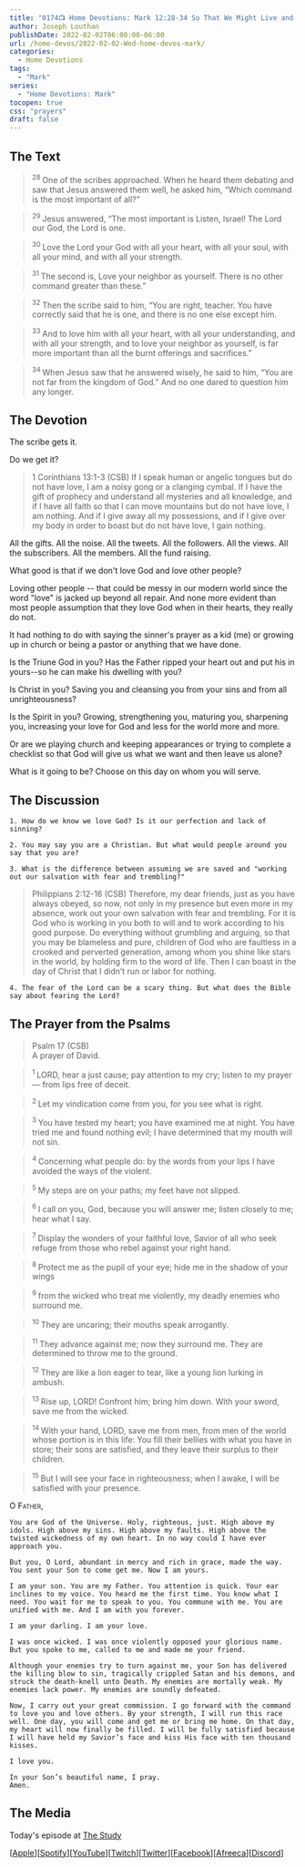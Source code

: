 ```yaml
---
title: "0174📺 Home Devotions: Mark 12:28-34 So That We Might Live and Love Him and Love Others"
author: Joseph Louthan
publishDate: 2022-02-02T06:00:00-06:00
url: /home-devos/2022-02-02-Wed-home-devos-mark/
categories:
  - Home Devotions
tags:
  - "Mark"
series:
  - "Home Devotions: Mark"
tocopen: true
css: "prayers"
draft: false
---
```

## The Text

><sup> 28 </sup> One of the scribes approached. When he heard them debating and saw that Jesus answered them well, he asked him, “Which command is the most important of all?” 

><sup> 29 </sup> Jesus answered, “The most important is Listen, Israel! The Lord our God, the Lord is one. 

><sup> 30 </sup> Love the Lord your God with all your heart, with all your soul, with all your mind, and with all your strength. 

><sup> 31 </sup> The second is, Love your neighbor as yourself. There is no other command greater than these.” 

><sup> 32 </sup> Then the scribe said to him, “You are right, teacher. You have correctly said that he is one, and there is no one else except him. 

><sup> 33 </sup> And to love him with all your heart, with all your understanding, and with all your strength, and to love your neighbor as yourself, is far more important than all the burnt offerings and sacrifices.” 

><sup> 34 </sup> When Jesus saw that he answered wisely, he said to him, “You are not far from the kingdom of God.” And no one dared to question him any longer. 

## The Devotion

The scribe gets it.

Do we get it?

>1 Corinthians 13:1-3 (CSB) If I speak human or angelic tongues but do not have love, I am a noisy gong or a clanging cymbal. If I have the gift of prophecy and understand all mysteries and all knowledge, and if I have all faith so that I can move mountains but do not have love, I am nothing. And if I give away all my possessions, and if I give over my body in order to boast but do not have love, I gain nothing.

All the gifts. All the noise. All the tweets. All the followers. All the views. All the subscribers. All the members. All the fund raising. 

What good is that if we don't love God and love other people?

Loving other people -- that could be messy in our modern world since the word "love" is jacked up beyond all repair. And none more evident than most people assumption that they love God when in their hearts, they really do not.

It had nothing to do with saying the sinner's prayer as a kid (me) or growing up in church or being a pastor or anything that we have done. 

Is the Triune God in you? Has the Father ripped your heart out and put his in yours--so he can make his dwelling with you? 

Is Christ in you? Saving you and cleansing you from your sins and from all unrighteousness?

Is the Spirit in you? Growing, strengthening you, maturing you, sharpening you, increasing your love for God and less for the world more and more.

Or are we playing church and keeping appearances or trying to complete a checklist so that God will give us what we want and then leave us alone?

What is it going to be? Choose on this day on whom you will serve.

## The Discussion

```text
1. How do we know we love God? Is it our perfection and lack of sinning?
```

```text
2. You may say you are a Christian. But what would people around you say that you are?
```

```text
3. What is the difference between assuming we are saved and "working out our salvation with fear and trembling?"
```

>Philippians 2:12-16 (CSB) Therefore, my dear friends, just as you have always obeyed, so now, not only in my presence but even more in my absence, work out your own salvation with fear and trembling. For it is God who is working in you both to will and to work according to his good purpose. Do everything without grumbling and arguing, so that you may be blameless and pure, children of God who are faultless in a crooked and perverted generation, among whom you shine like stars in the world, by holding firm to the word of life. Then I can boast in the day of Christ that I didn’t run or labor for nothing.

```text
4. The fear of the Lord can be a scary thing. But what does the Bible say about fearing the Lord?
```

## The Prayer from the Psalms

>Psalm 17 (CSB)  
>   A prayer of David. 

><sup> 1 </sup> LORD, hear a just cause; pay attention to my cry; listen to my prayer— from lips free of deceit. 

><sup> 2 </sup> Let my vindication come from you, for you see what is right. 

><sup> 3 </sup> You have tested my heart; you have examined me at night. You have tried me and found nothing evil; I have determined that my mouth will not sin. 

><sup> 4 </sup> Concerning what people do: by the words from your lips I have avoided the ways of the violent. 

><sup> 5 </sup> My steps are on your paths; my feet have not slipped. 

><sup> 6 </sup> I call on you, God, because you will answer me; listen closely to me; hear what I say. 

><sup> 7 </sup> Display the wonders of your faithful love, Savior of all who seek refuge from those who rebel against your right hand. 

><sup> 8 </sup> Protect me as the pupil of your eye; hide me in the shadow of your wings 

><sup> 9 </sup> from the wicked who treat me violently, my deadly enemies who surround me. 

><sup> 10 </sup> They are uncaring; their mouths speak arrogantly. 

><sup> 11 </sup> They advance against me; now they surround me. They are determined to throw me to the ground. 

><sup> 12 </sup> They are like a lion eager to tear, like a young lion lurking in ambush. 

><sup> 13 </sup> Rise up, LORD! Confront him; bring him down. With your sword, save me from the wicked. 

><sup> 14 </sup> With your hand, LORD, save me from men, from men of the world whose portion is in this life: You fill their bellies with what you have in store; their sons are satisfied, and they leave their surplus to their children. 

><sup> 15 </sup> But I will see your face in righteousness; when I awake, I will be satisfied with your presence.



<div style="font-variant: small-caps;">
O Father,
</div>

```text
You are God of the Universe. Holy, righteous, just. High above my idols. High above my sins. High above my faults. High above the twisted wickedness of my own heart. In no way could I have ever approach you.

But you, O Lord, abundant in mercy and rich in grace, made the way. You sent your Son to come get me. Now I am yours.

I am your son. You are my Father. You attention is quick. Your ear inclines to my voice. You heard me the first time. You know what I need. You wait for me to speak to you. You commune with me. You are unified with me. And I am with you forever.

I am your darling. I am your love.

I was once wicked. I was once violently opposed your glorious name. But you spoke to me, called to me and made me your friend.

Although your enemies try to turn against me, your Son has delivered the killing blow to sin, tragically crippled Satan and his demons, and struck the death-knell unto Death. My enemies are mortally weak. My enemies lack power. My enemies are soundly defeated.

Now, I carry out your great commission. I go forward with the command to love you and love others. By your strength, I will run this race well. One day, you will come and get me or bring me home. On that day, my heart will now finally be filled. I will be fully satisfied because I will have held my Savior’s face and kiss His face with ten thousand kisses.

I love you.

In your Son’s beautiful name, I pray.
Amen.
```


<div style="page-break-after: always;"></div>

## The Media

Today's episode at [The Study](http://study.theologic.us/podcast/home-devotions-mark-1228-34-so-that-we-might-live-and-love-him-and-love-others)

\[[Apple](https://podcasts.apple.com/us/podcast/the-study/id1557102127)\]\[[Spotify](https://open.spotify.com/show/0Xs5qsNvWePyRqcmtOTPkR)\]\[[YouTube](http://youtube.theologic.us)\]\[[Twitch](http://twitch.theologic.us)\]\[[Twitter](https://twitter.com/theologic_us)\]\[[Facebook](https://www.facebook.com/groups/462231051477464)\]\[[Afreeca](https://bj.afreecatv.com/theologicus)\]\[[Discord](http://discord.theologic.us)\]
